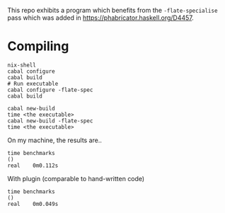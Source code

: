 This repo exhibits a program which benefits from the `-flate-specialise` pass
which was added in https://phabricator.haskell.org/D4457.

# Compiling

```
nix-shell
cabal configure
cabal build
# Run executable
cabal configure -flate-spec
cabal build
```

```
cabal new-build
time <the executable>
cabal new-build -flate-spec
time <the executable>
```

On my machine, the results are..

```
time benchmarks
()
real	0m0.112s
```

With plugin (comparable to hand-written code)

```
time benchmarks
()
real	0m0.049s
```

